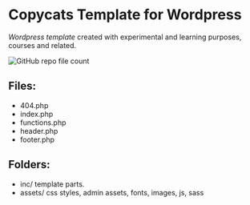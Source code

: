 # Copycats Template for Wordpress
*Wordpress template* created with experimental and learning purposes,  courses and related.

![GitHub repo file count](https://img.shields.io/github/directory-file-count/ss-vector/copycats?style=plastic)

## Files:

- 404.php
- index.php
- functions.php
- header.php
- footer.php

## Folders:

- inc/
	template parts.
- assets/
	css styles, admin assets, fonts, images, js, sass